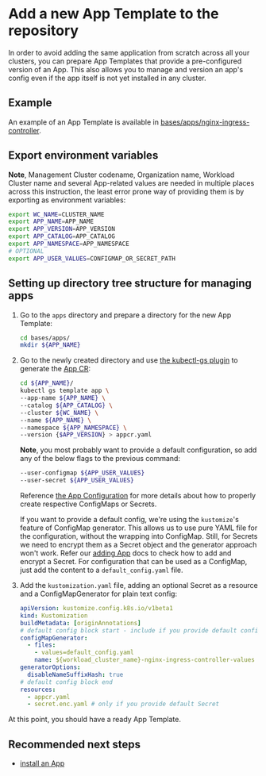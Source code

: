 # Add a new App Template to the repository

In order to avoid adding the same application from scratch across all your clusters, you can prepare App Templates that provide
a pre-configured version of an App. This also allows you to manage and version an app's config even if the app itself is not
yet installed in any cluster.

## Example

An example of an App Template is available in [bases/apps/nginx-ingress-controller](../bases/apps/nginx-ingress-controller).

## Export environment variables

**Note**, Management Cluster codename, Organization name, Workload Cluster name and several App-related values are needed
in multiple places across this instruction, the least error prone way of providing them is by exporting as environment variables:

```sh
export WC_NAME=CLUSTER_NAME
export APP_NAME=APP_NAME
export APP_VERSION=APP_VERSION
export APP_CATALOG=APP_CATALOG
export APP_NAMESPACE=APP_NAMESPACE
# OPTIONAL
export APP_USER_VALUES=CONFIGMAP_OR_SECRET_PATH
```

## Setting up directory tree structure for managing apps

1. Go to the `apps` directory and prepare a directory for the new App Template:

    ```sh
    cd bases/apps/
    mkdir ${APP_NAME}
    ```

1. Go to the newly created directory and use [the kubectl-gs plugin](https://github.com/giantswarm/kubectl-gs) to
generate the [App CR](https://docs.giantswarm.io/ui-api/kubectl-gs/template-app/):

    ```sh
    cd ${APP_NAME}/
    kubectl gs template app \
    --app-name ${APP_NAME} \
    --catalog ${APP_CATALOG} \
    --cluster ${WC_NAME} \
    --name ${APP_NAME} \
    --namespace ${APP_NAMESPACE} \
    --version {$APP_VERSION} > appcr.yaml
    ```

    **Note**, you most probably want to provide a default configuration, so add any of the below flags to the previous command:

    ```sh
    --user-configmap ${APP_USER_VALUES}
    --user-secret ${APP_USER_VALUES}
    ```

    Reference [the App Configuration](https://docs.giantswarm.io/app-platform/app-configuration/) for more details about
    how to properly create respective ConfigMaps or Secrets.

    If you want to provide a default config, we're using the `kustomize`'s feature of ConfigMap generator.
    This allows us to use pure YAML file for the configuration, without the wrapping into ConfigMap. Still, for Secrets
    we need to encrypt them as a Secret object and the generator approach won't work. Refer our [adding App](./add_appcr.md)
    docs to check how to add and encrypt a Secret. For configuration that can be used as a ConfigMap, just add the content
    to a `default_config.yaml` file.

1. Add the `kustomization.yaml` file, adding an optional Secret as a resource and a ConfigMapGenerator for plain text config:

    ```yaml
    apiVersion: kustomize.config.k8s.io/v1beta1
    kind: Kustomization
    buildMetadata: [originAnnotations]
    # default config block start - include if you provide default config
    configMapGenerator:
      - files:
        - values=default_config.yaml
        name: ${workload_cluster_name}-nginx-ingress-controller-values
    generatorOptions:
      disableNameSuffixHash: true
    # default config block end
    resources:
      - appcr.yaml
      - secret.enc.yaml # only if you provide default Secret
    ```

At this point, you should have a ready App Template.

## Recommended next steps

- [install an App](add_appcr.md)
